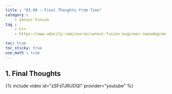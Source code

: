 ```yaml
---
title : "03.08 — Final Thoughts from Timo"
category :
    - Sensor Fusion
tag : 
    - C++
    - https://www.udacity.com/course/sensor-fusion-engineer-nanodegree--nd313

toc: true  
toc_sticky: true 
use_math : true
---
```




## 1. Final Thoughts

{% include video id="zSFsTJRUDQI" provider="youtube" %}